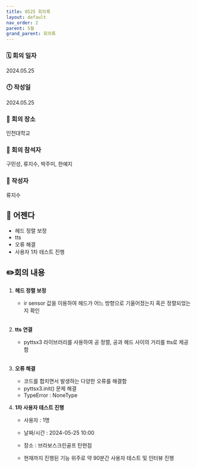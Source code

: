 ```yaml
---
title: 0525 회의록
layout: default
nav_order: 2
parent: 5월
grand_parent: 회의록
---
```


### 🗓️ 회의 일자

2024.05.25

### 🕛 작성일

2024.05.25

### 🚩 회의 장소

인천대학교

### 🤝 회의 참석자

구민성, 류지수, 박주미, 한예지

### 🙎 작성자

류지수

## 📣 어젠다

- 헤드 정렬 보정
- tts
- 오류 해결
- 사용자 1차 테스트 진행

## ✏️회의 내용

1. **헤드 정렬 보정**

   - ir sensor 값을 이용하여 헤드가 어느 방향으로 기울어졌는지 혹은 정렬되었는지 확인
     <br/><br/>

1. **tts 연결**

   - pyttsx3 라이브러리를 사용하여 공 정렬, 공과 헤드 사이의 거리를 tts로 제공함
     <br/><br/>

1. **오류 해결**

   - 코드를 합치면서 발생하는 다양한 오류를 해결함
   - pyttsx3.init() 문제 해결
   - TypeError : NoneType

1. **1차 사용자 테스트 진행**

   - 사용자 : 1명
   - 날짜/시간 : 2024-05-25 10:00
   - 장소 : 브라보스크린골프 탄현점

   - 현재까지 진행된 기능 위주로 약 90분간 사용자 테스트 및 인터뷰 진행
     <br/><br/>
